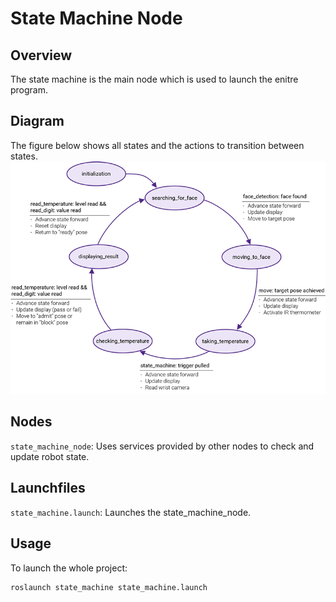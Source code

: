 # State Machine Node

## Overview
The state machine is the main node which is used to launch the enitre program.

## Diagram
The figure below shows all states and the actions to transition between states. 
![state machine img](../images/state_machine_web.png)

## Nodes
`state_machine_node`: Uses services provided by other nodes to check and update robot state.

## Launchfiles
`state_machine.launch`: Launches the state_machine_node. 

## Usage
To launch the whole project:
```
roslaunch state_machine state_machine.launch
```
